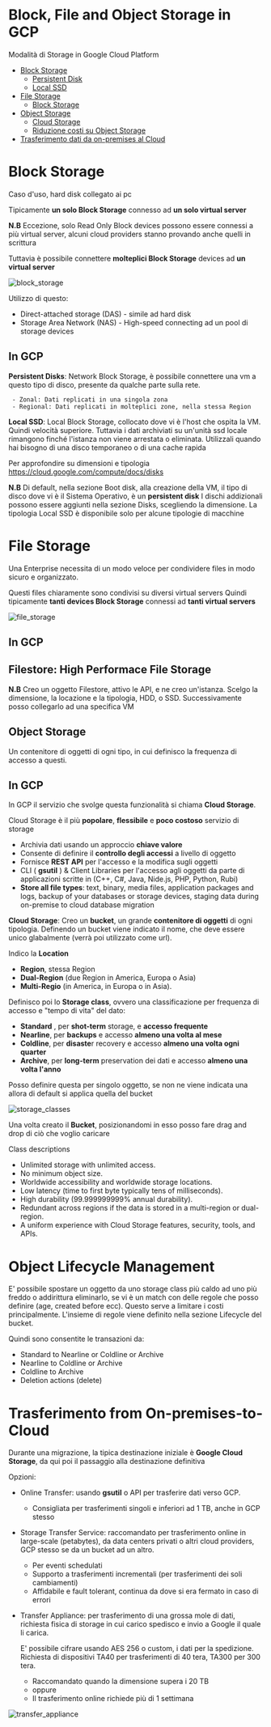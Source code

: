 # Block, File and Object Storage in GCP 


Modalità di Storage in Google Cloud Platform

- [Block Storage](#block-storage)
    - [Persistent Disk](#block-storage)
    - [Local SSD ](#block-storage)
- [File Storage](#file-storage) 
    - [Block Storage](#file-storage)
- [Object Storage](#object-storage)
    - [Cloud Storage](#object-storage) 
    - [Riduzione costi su Object Storage](#object-lifecycle-management)
- [Trasferimento dati da on-premises al Cloud](#trasferimento-from-on-premises-to-cloud)



# Block Storage
Caso d'uso, hard disk collegato ai pc

Tipicamente **un solo Block Storage** connesso ad **un solo virtual server**

**N.B**
Eccezione, solo Read Only Block devices possono essere connessi a più virtual server, alcuni cloud providers stanno provando anche quelli in scrittura

Tuttavia è possibile connettere **molteplici Block Storage** devices ad **un virtual server**

![block_storage](Images\Block_storage.png)

Utilizzo di questo:
- Direct-attached storage (DAS) - simile ad hard disk
- Storage Area Network (NAS) - High-speed connecting ad un pool di storage devices

## **In GCP**
 **Persistent Disks**: Network Block Storage, è possibile connettere una vm a questo tipo di disco, presente da qualche parte sulla rete. 

     - Zonal: Dati replicati in una singola zona
     - Regional: Dati replicati in molteplici zone, nella stessa Region
    
 **Local SSD**: Local Block Storage, collocato dove vi è l'host che ospita la VM. Quindi velocità superiore. Tuttavia i dati archiviati su un'unità ssd locale rimangono finché l'istanza non viene arrestata o eliminata. Utilizzali quando hai bisogno di una disco temporaneo o di una cache rapida

Per approfondire su dimensioni e tipologia https://cloud.google.com/compute/docs/disks

 **N.B** 
 Di default, nella sezione Boot disk, alla creazione della VM, il tipo di disco dove vi è il Sistema Operativo, è un **persistent disk**
 I dischi addizionali possono essere aggiunti nella sezione Disks, scegliendo la dimensione. La tipologia Local SSD è disponibile solo per alcune tipologie di macchine

# File Storage

Una Enterprise necessita di un modo veloce per condividere files in modo sicuro e organizzato.

Questi files chiaramente sono condivisi su diversi virtual servers
Quindi tipicamente **tanti devices Block Storage** connessi ad **tanti virtual servers**


![file_storage](Images/File_storage.png)

## **In GCP**
 ## **Filestore**: High Performace File Storage 


**N.B** 
 Creo un oggetto Filestore, attivo le API, e ne creo un'istanza. 
 Scelgo la dimensione, la locazione e la tipologia, HDD, o SSD. Successivamente posso collegarlo ad una specifica VM 

 ## Object Storage

 Un contenitore di oggetti di ogni tipo, in cui definisco la frequenza di accesso a questi.

 
## **In GCP**
In GCP il servizio che svolge questa funzionalità si chiama **Cloud Storage**.

Cloud Storage è il più **popolare**, **flessibile** e **poco costoso** servizio di storage

- Archivia dati usando un approccio **chiave valore**
- Consente di definire il **controllo degli accessi** a livello di oggetto
- Fornisce **REST API** per l'accesso e la modifica sugli oggetti
- CLI ( **gsutil** ) & Client Libraries per l'accesso agli oggetti da parte di applicazioni scritte in (C++, C#, Java, Nide.js, PHP, Python, Rubi)
- **Store all file types**: text, binary, media files, application packages and logs, backup of your databases or storage devices, staging data during on-premise to cloud database migration


 **Cloud Storage**: Creo un **bucket**, un grande **contenitore di oggetti** di ogni tipologia. Definendo un bucket viene indicato il nome, che deve essere unico glabalmente (verrà poi utilizzato come url). 
 
 Indico la **Location**
 - **Region**, stessa Region
 - **Dual-Region** (due Region in America, Europa o Asia)  
 - **Multi-Regio** (in America, in Europa o in Asia). 
 
 Definisco poi lo **Storage class**, ovvero una classificazione per frequenza di accesso e "tempo di vita" del dato: 

- **Standard** , per **shot-term** storage, e **accesso frequente**
- **Nearline**, per **backups** e accesso **almeno una volta al mese**
- **Coldline**, per **disaste**r recovery e accesso **almeno una volta ogni quarter** 
- **Archive**, per **long-term** preservation dei dati e accesso **almeno una volta l'anno**

Posso definire questa per singolo oggetto, se non ne viene indicata una allora di default si applica quella del bucket

![storage_classes](Images/Storage_classes_comparison.png)

Una volta creato il **Bucket**, posizionandomi in esso posso fare drag and drop di ciò che voglio caricare


Class descriptions

- Unlimited storage with unlimited access.
- No minimum object size.
- Worldwide accessibility and worldwide storage locations.
- Low latency (time to first byte typically tens of milliseconds).
- High durability (99.999999999% annual durability).
- Redundant across regions if the data is stored in a multi-region or dual-region.
- A uniform experience with Cloud Storage features, security, tools, and APIs.

# Object Lifecycle Management 

E' possibile spostare un oggetto da uno storage class più caldo ad uno più freddo o addirittura eliminarlo, se vi è un match con delle regole che posso definire (age, created before ecc). Questo serve a limitare i costi principalmente. L'insieme di regole viene definito nella sezione Lifecycle del bucket. 

Quindi sono consentite le transazioni da:

- Standard to Nearline or Coldline or Archive
- Nearline to Coldline or Archive
- Coldline to Archive
- Deletion actions (delete)

# Trasferimento from On-premises-to-Cloud

Durante una migrazione, la tipica destinazione iniziale è **Google Cloud Storage**, da qui poi il passaggio alla destinazione definitiva 

Opzioni:

- Online Transfer: usando **gsutil** o API per trasferire dati verso GCP. 
    - Consigliata per trasferimenti singoli e inferiori ad 1 TB, anche in GCP stesso

- Storage Transfer Service: raccomandato per trasferimento online in large-scale (petabytes), da data centers privati o altri cloud providers, GCP stesso se da un bucket ad un altro.
    - Per eventi schedulati
    - Supporto a trasferimenti incrementali (per trasferimenti dei soli cambiamenti)
    - Affidabile e fault tolerant, continua da dove si era fermato in caso di errori

- Transfer Appliance: per trasferimento di una grossa mole di dati, richiesta fisica di storage in cui carico spedisco e invio a Google il quale li carica.

    E' possibile cifrare usando AES 256 o custom, i dati per la spedizione. Richiesta di dispositivi TA40 per trasferimenti di 40 tera, TA300 per 300 tera.
    - Raccomandato quando la dimensione supera i 20 TB
    - oppure
    - Il trasferimento online richiede più di 1 settimana

![transfer_appliance](Images/transfer_appliance.png)

